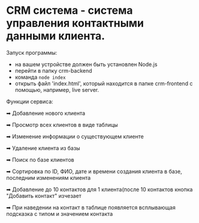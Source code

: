 # CRM система - система управления контактными данными клиента.

Запуск программы:

- на вашем устройстве должен быть установлен Node.js
- перейти в папку crm-backend
- команда `node index`
- открыть файл 'index.html', который находится в папке crm-frontend с помощью, например, live server.

Функции сервиса:

➡ Добавление нового клиента

➡ Просмотр всех клиентов в виде таблицы

➡ Изменение информации о существующем клиенте

➡ Удаление клиента из базы

➡ Поиск по базе клиентов

➡ Сортировка по ID, ФИО, дате и времени создания клиента в базе, последним изменениям клиента

➡ Добавление до 10 контактов для 1 клиента(после 10 контактов кнопка "Добавить контакт" изчезает

➡ При наведении на контакт в таблице появляется всплывающая подсказка с типом и значением контакта
